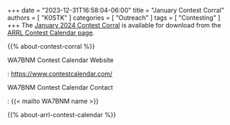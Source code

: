 +++
date = "2023-12-31T16:58:04-06:00"
title = "January Contest Corral"
authors = [ "K0STK" ]
categories = [ "Outreach" ]
tags = [ "Contesting" ]
+++
The
[January 2024 Contest Corral](http://www.arrl.org/files/file/Contest%20Corral/2024/January%202024%20Corral.pdf)
is available for download from the
[ARRL Contest Calendar page](http://www.arrl.org/contest-calendar).

<!--more-->

{{% about-contest-corral %}}

WA7BNM Contest Calendar Website

: https://www.contestcalendar.com/

WA7BNM Contest Calendar Contact

: {{< mailto WA7BNM name >}}

{{% about-arrl-contest-calendar %}}
